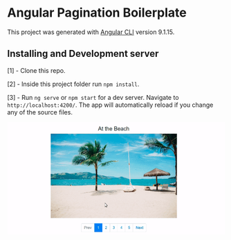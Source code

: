 # Angular Pagination Boilerplate

This project was generated with [Angular CLI](https://github.com/angular/angular-cli) version 9.1.15.

## Installing and Development server

[1] - Clone this repo.

[2] - Inside this project folder run `npm install`.

[3] - Run `ng serve` or `npm start` for a dev server. Navigate to `http://localhost:4200/`. The app will automatically reload if you change any of the source files.

![Pagination Demo Gif](src/assets/pagination-demo.gif "Pagination Demo Gif")

